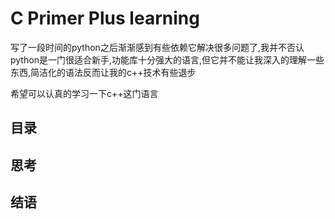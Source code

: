 # C Primer Plus learning

写了一段时间的python之后渐渐感到有些依赖它解决很多问题了,我并不否认python是一门很适合新手,功能库十分强大的语言,但它并不能让我深入的理解一些东西,简洁化的语法反而让我的c++技术有些退步

希望可以认真的学习一下c++这门语言

## 目录

## 思考

## 结语
